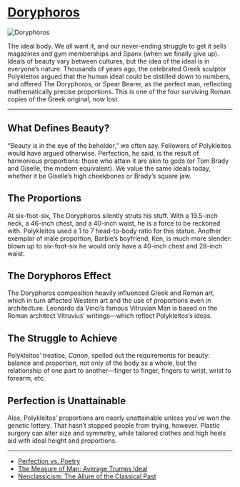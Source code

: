 # [Doryphoros](http://artstories.artsmia.org/#/o/3520)
![Doryphoros](http://api.artsmia.org/images/3520/large.jpg)

The ideal body. We all want it, and our never-ending struggle to get it sells magazines and gym memberships and Spanx (when we finally give up). Ideals of beauty vary between cultures, but the idea of the ideal is in everyone’s nature. Thousands of years ago, the celebrated Greek sculptor Polykleitos argued that the human ideal could be distilled down to numbers, and offered The Doryphoros, or Spear Bearer, as the perfect man, reflecting mathematically precise proportions. This is one of the four surviving Roman copies of the Greek original, now lost. 

---

## What Defines Beauty?

“Beauty is in the eye of the beholder,” we often say. Followers of Polykleitos would have argued otherwise. Perfection, he said, is the result of harmonious proportions: those who attain it are akin to gods (or Tom Brady and Giselle, the modern equivalent). We value the same ideals today, whether it be Giselle’s high cheekbones or Brady’s square jaw.

## The Proportions

At six-foot-six, The Doryphoros silently struts his stuff. With a 19.5-inch neck, a 46-inch chest, and a 40-inch waist, he is a force to be reckoned with. Polykleitos used a 1 to 7 head-to-body ratio for this statue. Another exemplar of male proportion, Barbie’s boyfriend, Ken, is much more slender: blown up to six-foot-six he would only have a 40-inch chest and 28-inch waist.

## The Doryphoros Effect

The Doryphoros composition heavily influenced Greek and Roman art, which in turn affected Western art and the use of proportions even in architecture. Leonardo da Vinci’s famous Vitruvian Man is based on the Roman architect Vitruvius’ writings—which reflect Polykleitos’s ideas.

## The Struggle to Achieve

Polykleitos’ treatise, *Canon*, spelled out the requirements for beauty: balance and proportion, not only of the body as a whole, but the relationship of one part to another—finger to finger, fingers to wrist, wrist to forearm, etc. 

## Perfection is Unattainable

Alas, Polykleitos’ proportions are nearly unattainable unless you’ve won the genetic lottery. That hasn’t stopped people from trying, however. Plastic surgery can alter size and symmetry, while tailored clothes and high heels aid with ideal height and proportions. 

---

* [Perfection vs. Poetry](../stories/perfection-vs-poetry.md)
* [The Measure of Man: Average Trumps Ideal](../stories/the-measure-of-man-average-trumps-ideal.md)
* [Neoclassicism: The Allure of the Classical Past](../stories/neoclassicism-the-allure-of-the-classical-past.md)
